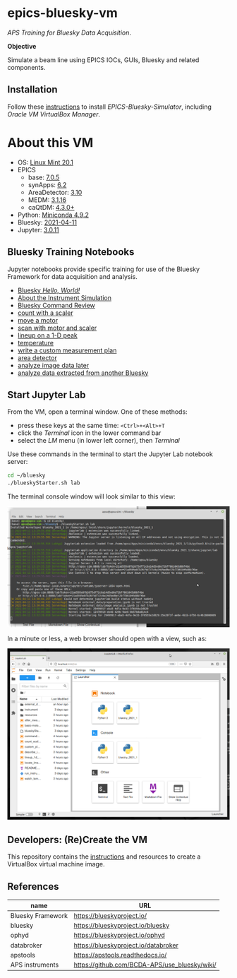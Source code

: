 # epics-bluesky-vm

*APS Training for Bluesky Data Acquisition*.

**Objective**

Simulate a beam line using EPICS IOCs, GUIs, Bluesky and related components.

## Installation

Follow these [instructions](install_vm.md) to install *EPICS-Bluesky-Simulator*,
including *Oracle VM VirtualBox Manager*.

# About this VM

* OS: [Linux Mint 20.1](https://www.linuxmint.com/)
* EPICS
  * base: [7.0.5](https://epics.anl.gov/base/R7-0/5.php)
  * synApps: [6.2](https://www.aps.anl.gov/BCDA/synApps)
  * AreaDetector: [3.10](https://github.com/areaDetector/areaDetector/releases)
  * MEDM: [3.1.16](https://github.com/epics-extensions/medm)
  * caQtDM: [4.3.0+](https://github.com/caqtdm/caqtdm/)
* Python: [Miniconda 4.9.2](https://www.anaconda.com/)
* Bluesky: [2021-04-11](https://blueskyproject.io/)
* Jupyter: [3.0.11](http://jupyterlab.io/)

## Bluesky Training Notebooks

Jupyter notebooks provide specific training for use of the Bluesky Framework for data acquisition and analysis.

* [Bluesky *Hello, World!*](https://nbviewer.jupyter.org/github/BCDA-APS/bluesky_training/blob/main/bluesky/hello_world.ipynb)
* [About the Instrument Simulation](https://nbviewer.jupyter.org/github/BCDA-APS/bluesky_training/blob/main/describe_instrument.ipynb)
* [Bluesky Command Review](https://nbviewer.jupyter.org/github/BCDA-APS/bluesky_training/blob/main/command_review.ipynb)
* [count with a scaler](https://github.com/BCDA-APS/bluesky_training/blob/main/basic_scaler.ipynb)  <!-- nbviewer does not render yet -->
* [move a motor](https://github.com/BCDA-APS/bluesky_training/blob/main/basic_motor.ipynb)  <!-- nbviewer does not render yet -->
* [scan with motor and scaler](https://github.com/BCDA-APS/bluesky_training/blob/main/basic_step_scan.ipynb)  <!-- nbviewer does not render yet -->
* [lineup on a 1-D peak](https://nbviewer.jupyter.org/github/BCDA-APS/bluesky_training/blob/main/lineup_1d_peak.ipynb)
* [temperature](https://nbviewer.jupyter.org/github/BCDA-APS/bluesky_training/blob/main/watch_temperature.ipynb)
* [write a custom measurement plan](https://nbviewer.jupyter.org/github/BCDA-APS/bluesky_training/blob/main/bluesky/custom_plan.ipynb)
* [area detector](https://nbviewer.jupyter.org/github/BCDA-APS/bluesky_training/blob/main/locate_image_peak.ipynb)
* [analyze image data later](https://nbviewer.jupyter.org/github/BCDA-APS/bluesky_training/blob/main/after_measurement.ipynb)
* [analyze data extracted from another Bluesky](./external_data/README.md)

## Start Jupyter Lab

From the VM, open a terminal window.  One of these methods:

* press these keys at the same time: `<Ctrl>+<Alt>+T`
* click the *Terminal* icon in the lower command bar
* select the *LM* menu (in lower left corner), then *Terminal*

Use these commands in the terminal to start the Jupyter Lab notebook server:

```sh
cd ~/bluesky
./blueskyStarter.sh lab
```

The terminal console window will look similar to this view:

![start Jupyter Lab](resources/blueskyStarter-lab.png "starting Jupyter Lab in the terminal")

In a minute or less, a web browser should open with a view, such as:

![Jupyter Lab](resources/jupyter-lab-server.png "Jupyter Lab in the terminal")

## Developers: (Re)Create the VM

This repository contains the [instructions](./.create/README.md) and resources
to create a VirtualBox virtual machine image.

## References

name | URL
--- | ---
Bluesky Framework | https://blueskyproject.io/
bluesky | https://blueskyproject.io/bluesky
ophyd | https://blueskyproject.io/ophyd
databroker | https://blueskyproject.io/databroker
apstools | https://apstools.readthedocs.io/
APS instruments | https://github.com/BCDA-APS/use_bluesky/wiki/
